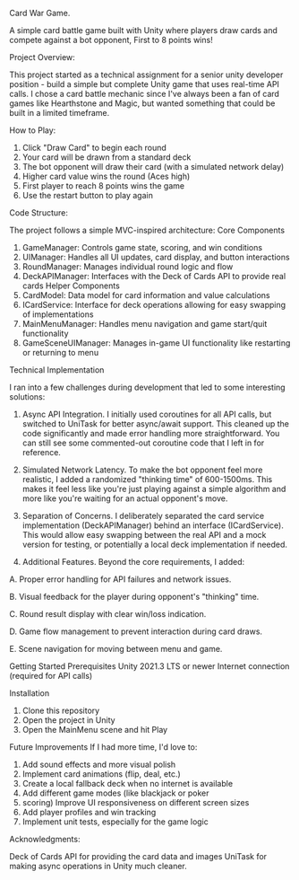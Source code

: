 Card War Game.

A simple card battle game built with Unity where players draw cards and compete against 
a bot opponent, First to 8 points wins!

Project Overview:

This project started as a technical assignment for a senior unity developer position - build a simple
but complete Unity game that uses real-time API calls. I chose a card battle mechanic since I've
always been a fan of card games like Hearthstone and Magic, but wanted something that could be
built in a limited timeframe.

How to Play:
1. Click "Draw Card" to begin each round
2. Your card will be drawn from a standard deck
3. The bot opponent will draw their card (with a simulated network delay)
4. Higher card value wins the round (Aces high)
5. First player to reach 8 points wins the game
6. Use the restart button to play again


Code Structure:

The project follows a simple MVC-inspired architecture:
Core Components
1. GameManager: Controls game state, scoring, and win conditions
2. UIManager: Handles all UI updates, card display, and button interactions
3. RoundManager: Manages individual round logic and flow
4. DeckAPIManager: Interfaces with the Deck of Cards API to provide real cards
Helper Components
5. CardModel: Data model for card information and value calculations
6. ICardService: Interface for deck operations allowing for easy swapping of implementations
7. MainMenuManager: Handles menu navigation and game start/quit functionality
8. GameSceneUIManager: Manages in-game UI functionality like restarting or returning to menu


Technical Implementation

I ran into a few challenges during development that led to some interesting solutions:

1. Async API Integration.
I initially used coroutines for all API calls, but switched to UniTask for better async/await support.
This cleaned up the code significantly and made error handling more straightforward. You can still
see some commented-out coroutine code that I left in for reference.

2. Simulated Network Latency.
To make the bot opponent feel more realistic, I added a randomized "thinking time" of 600-1500ms.
This makes it feel less like you're just playing against a simple algorithm and more like you're
waiting for an actual opponent's move.

3. Separation of Concerns.
I deliberately separated the card service implementation (DeckAPIManager) behind an interface
(ICardService). This would allow easy swapping between the real API and a mock version for
testing, or potentially a local deck implementation if needed.

4. Additional Features.
Beyond the core requirements, I added:

A. Proper error handling for API failures and network issues.

B. Visual feedback for the player during opponent's "thinking" time.

C. Round result display with clear win/loss indication.

D. Game flow management to prevent interaction during card draws.

E. Scene navigation for moving between menu and game.

Getting Started
Prerequisites
Unity 2021.3 LTS or newer
Internet connection (required for API calls)

Installation
1. Clone this repository
2. Open the project in Unity
3. Open the MainMenu scene and hit Play

Future Improvements
If I had more time, I'd love to:

1. Add sound effects and more visual polish
2. Implement card animations (flip, deal, etc.)
3. Create a local fallback deck when no internet is available
4. Add different game modes (like blackjack or poker
5. scoring) Improve UI responsiveness on different screen
sizes
6. Add player profiles and win tracking
7. Implement unit tests, especially for the game logic

Acknowledgments:

Deck of Cards API for providing the card data and images UniTask
for making async operations in Unity much cleaner.
